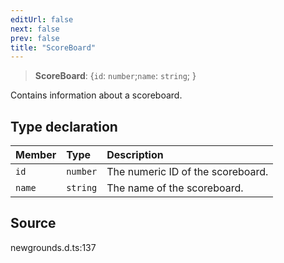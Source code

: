 ```yaml
---
editUrl: false
next: false
prev: false
title: "ScoreBoard"
---
```


> **ScoreBoard**: \{`id`: `number`;`name`: `string`;  }

Contains information about a scoreboard.

## Type declaration

| Member | Type | Description |
| :------ | :------ | :------ |
| `id` | `number` | The numeric ID of the scoreboard. |
| `name` | `string` | The name of the scoreboard. |

## Source

newgrounds.d.ts:137
